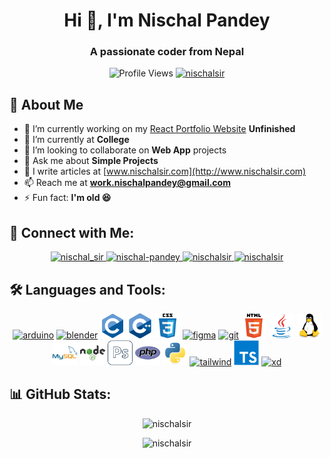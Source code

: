 <h1 align="center">Hi 👋, I'm Nischal Pandey</h1>
<h3 align="center">A passionate coder from Nepal</h3>

<p align="center">
  <img src="https://komarev.com/ghpvc/?username=nischalsir&label=Profile%20views&color=0e75b6&style=flat" alt="Profile Views" />
  <a href="https://github.com/ryo-ma/github-profile-trophy">
    <img src="https://github-profile-trophy.vercel.app/?username=nischalsir" alt="nischalsir" />
  </a>
</p>

## 🚀 About Me
- 🔭 I’m currently working on my [React Portfolio Website](https://github.com/nischalsir/React-Portfolio) **Unfinished**
- 🌱 I’m currently at **College**
- 👯 I’m looking to collaborate on **Web App** projects
- 💬 Ask me about **Simple Projects**
- 📝 I write articles at [www.nischalsir.com](http://www.nischalsir.com)
- 📫 Reach me at **work.nischalpandey@gmail.com**
- ⚡ Fun fact: **I'm old 😆**

## 📱 Connect with Me:
<p align="center">
  <a href="https://twitter.com/nischal_sir" target="blank">
    <img src="https://raw.githubusercontent.com/rahuldkjain/github-profile-readme-generator/master/src/images/icons/Social/twitter.svg" alt="nischal_sir" height="30" width="40" />
  </a>
  <a href="https://stackoverflow.com/users/nischal-pandey" target="blank">
    <img src="https://raw.githubusercontent.com/rahuldkjain/github-profile-readme-generator/master/src/images/icons/Social/stack-overflow.svg" alt="nischal-pandey" height="30" width="40" />
  </a>
  <a href="https://fb.com/nischalsir" target="blank">
    <img src="https://raw.githubusercontent.com/rahuldkjain/github-profile-readme-generator/master/src/images/icons/Social/facebook.svg" alt="nischalsir" height="30" width="40" />
  </a>
  <a href="https://instagram.com/nischal_sir" target="blank">
    <img src="https://raw.githubusercontent.com/rahuldkjain/github-profile-readme-generator/master/src/images/icons/Social/instagram.svg" alt="nischalsir" height="30" width="40" />
  </a>
</p>

## 🛠️ Languages and Tools:
<p align="center">
  <a href="https://www.arduino.cc/" target="_blank"><img src="https://cdn.worldvectorlogo.com/logos/arduino-1.svg" alt="arduino" width="40" height="40"/></a>
  <a href="https://www.blender.org/" target="_blank"><img src="https://download.blender.org/branding/community/blender_community_badge_white.svg" alt="blender" width="40" height="40"/></a>
  <a href="https://www.cprogramming.com/" target="_blank"><img src="https://raw.githubusercontent.com/devicons/devicon/master/icons/c/c-original.svg" alt="c" width="40" height="40"/></a>
  <a href="https://www.w3schools.com/cpp/" target="_blank"><img src="https://raw.githubusercontent.com/devicons/devicon/master/icons/cplusplus/cplusplus-original.svg" alt="cplusplus" width="40" height="40"/></a>
  <a href="https://www.w3schools.com/css/" target="_blank"><img src="https://raw.githubusercontent.com/devicons/devicon/master/icons/css3/css3-original-wordmark.svg" alt="css3" width="40" height="40"/></a>
  <a href="https://www.figma.com/" target="_blank"><img src="https://www.vectorlogo.zone/logos/figma/figma-icon.svg" alt="figma" width="40" height="40"/></a>
  <a href="https://git-scm.com/" target="_blank"><img src="https://www.vectorlogo.zone/logos/git-scm/git-scm-icon.svg" alt="git" width="40" height="40"/></a>
  <a href="https://www.w3.org/html/" target="_blank"><img src="https://raw.githubusercontent.com/devicons/devicon/master/icons/html5/html5-original-wordmark.svg" alt="html5" width="40" height="40"/></a>
  <a href="https://www.java.com" target="_blank"><img src="https://raw.githubusercontent.com/devicons/devicon/master/icons/java/java-original.svg" alt="java" width="40" height="40"/></a>
  <a href="https://www.linux.org/" target="_blank"><img src="https://raw.githubusercontent.com/devicons/devicon/master/icons/linux/linux-original.svg" alt="linux" width="40" height="40"/></a>
  <a href="https://www.mysql.com/" target="_blank"><img src="https://raw.githubusercontent.com/devicons/devicon/master/icons/mysql/mysql-original-wordmark.svg" alt="mysql" width="40" height="40"/></a>
  <a href="https://nodejs.org" target="_blank"><img src="https://raw.githubusercontent.com/devicons/devicon/master/icons/nodejs/nodejs-original-wordmark.svg" alt="nodejs" width="40" height="40"/></a>
  <a href="https://www.photoshop.com/en" target="_blank"><img src="https://raw.githubusercontent.com/devicons/devicon/master/icons/photoshop/photoshop-line.svg" alt="photoshop" width="40" height="40"/></a>
  <a href="https://www.php.net" target="_blank"><img src="https://raw.githubusercontent.com/devicons/devicon/master/icons/php/php-original.svg" alt="php" width="40" height="40"/></a>
  <a href="https://www.python.org" target="_blank"><img src="https://raw.githubusercontent.com/devicons/devicon/master/icons/python/python-original.svg" alt="python" width="40" height="40"/></a>
  <a href="https://tailwindcss.com/" target="_blank"><img src="https://www.vectorlogo.zone/logos/tailwindcss/tailwindcss-icon.svg" alt="tailwind" width="40" height="40"/></a>
  <a href="https://www.typescriptlang.org/" target="_blank"><img src="https://raw.githubusercontent.com/devicons/devicon/master/icons/typescript/typescript-original.svg" alt="typescript" width="40" height="40"/></a>
  <a href="https://www.adobe.com/products/xd.html" target="_blank"><img src="https://cdn.worldvectorlogo.com/logos/adobe-xd.svg" alt="xd" width="40" height="40"/></a>
</p>

## 📊 GitHub Stats:
<p align="center">
  <img src="https://github-readme-stats.vercel.app/api?username=nischalsir&show_icons=true&locale=en" alt="nischalsir" />
</p>

<p align="center">
  <img src="https://github-readme-streak-stats.herokuapp.com/?user=nischalsir" alt="nischalsir" />
</p>
